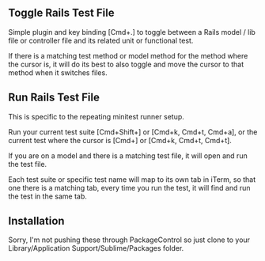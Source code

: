 ## Toggle Rails Test File

Simple plugin and key binding [Cmd+.] to toggle between a Rails model / lib file or controller file and its related unit or functional test.

If there is a matching test method or model method for the method where the cursor is, it will do its best to also toggle and move the cursor to that method when it switches files.


## Run Rails Test File

This is specific to the repeating minitest runner setup.

Run your current test suite [Cmd+Shift+\] or [Cmd+k, Cmd+t, Cmd+a], or the current test where the cursor is [Cmd+\] or [Cmd+k, Cmd+t, Cmd+t].

If you are on a model and there is a matching test file, it will open and run the test file.

Each test suite or specific test name will map to its own tab in iTerm, so that one there is a matching tab, every time you run the test, it will find and run the test in the same tab.


## Installation

Sorry, I'm not pushing these through PackageControl so just clone to your Library/Application Support/Sublime/Packages folder.

